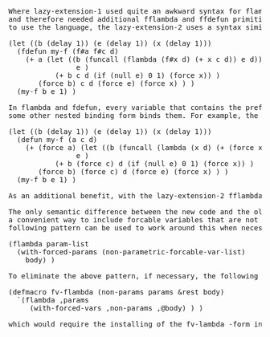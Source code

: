 <pre>
Where lazy-extension-1 used quite an awkward syntax for flambda and fdefun,
and therefore needed additional fflambda and ffdefun primitives to make it more conveninet
to use the language, the lazy-extension-2 uses a syntax similar to Doug Hyote's defmacro-bang:

(let ((b (delay 1)) (e (delay 1)) (x (delay 1)))
  (fdefun my-f (f#a f#c d)
    (+ a (let ((b (funcall (flambda (f#x d) (+ x c d)) e d))
                e )
           (+ b c d (if (null e) 0 1) (force x)) )
       (force b) c d (force e) (force x) ) )
  (my-f b e 1) )
  
In flambda and fdefun, every variable that contains the prefix f#, will be forced within the body, unless
some other nested binding form binds them. For example, the above code example will be equal to the one below:

(let ((b (delay 1)) (e (delay 1)) (x (delay 1)))
  (defun my-f (a c d)
    (+ (force a) (let ((b (funcall (lambda (x d) (+ (force x) (force c) d)) e d))
                e )
           (+ b (force c) d (if (null e) 0 1) (force x)) )
       (force b) (force c) d (force e) (force x) ) )
  (my-f b e 1) )

As an additional benefit, with the lazy-extension-2 fflambda and ffdefun are no longer needed.

The only semantic difference between the new code and the old code is the fact that there no longer exists
a convenient way to include forcable variables that are not also function parameters. However, the
following pattern can be used to work around this when necessary:

(flambda param-list
  (with-forced-params (non-parametric-forcable-var-list)
    body) )
    
To eliminate the above pattern, if necessary, the following macro can be utilized:

(defmacro fv-flambda (non-params params &rest body)
  `(flambda ,params
     (with-forced-vars ,non-params ,@body) ) )

which would require the installing of the fv-lambda -form into the system.
</pre>
